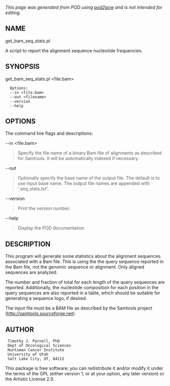 _This page was generated from POD using [pod2gcw](http://code.google.com/p/pod2gcw) and is not intended for editing._

## NAME ##
get\_bam\_seq\_stats.pl

A script to report the alignment sequence nucleotide frequencies.

## SYNOPSIS ##
get\_bam\_seq\_stats.pl <file.bam>

```
  Options:
  --in <file.bam>
  --out <filename>
  --version
  --help
```
## OPTIONS ##
The command line flags and descriptions:

--in <file.bam>


> Specify the file name of a binary Bam file of alignments as  described for Samtools. It will be automatically indexed if  necessary.

> 
--out <filename>


> Optionally specify the base name of the output file. The default is to use  input base name. The output file names are appended with '.seq\_stats.txt'.

> 
--version


> Print the version number.

> 
--help


> Display the POD documentation

> 
## DESCRIPTION ##
This program will generate some statistics about the alignment  sequences associated with a Bam file. This is using the the  query sequence reported in the Bam file, not the genomic  sequence or alignment. Only aligned sequences are analyzed.

The number and fraction of total for each length of the query  sequences are reported. Additionally, the nucleotide composition  for each position in the query sequences are also reported in  a table, which should be suitable for generating a sequence logo,  if desired.

The input file must be a BAM file as described by the Samtools  project (http://samtools.sourceforge.net).

## AUTHOR ##
```
 Timothy J. Parnell, PhD
 Dept of Oncological Sciences
 Huntsman Cancer Institute
 University of Utah
 Salt Lake City, UT, 84112
```
This package is free software; you can redistribute it and/or modify it under the terms of the GPL (either version 1, or at your option, any later version) or the Artistic License 2.0.
